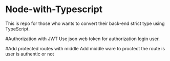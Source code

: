 # Node-with-Typescript
This is repo for those who wants to convert their back-end strict type using TypeScript.

#Authorization with JWT
Use json web token for authorization login user.

#Add protected routes with middle
Add middle ware to proctect the route is user is authentic or not
